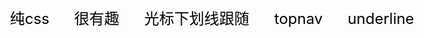 <style>
        ul{
            list-style: none;
            position: relative;
            display: flex;
            width: 800px;
            
        }
        
        li{
            position: relative;
            padding: 20px;
            font-size: 24px;
            color: #000;
            line-height: 1;
            transition: 0.2s all linear;
            cursor: pointer;
        }
        li::before {
            content: "";
            position: absolute;
            top: 0;
            left: 100%;
            width: 0;
            height: 100%;
            border-bottom: 2px solid #000;
            transition: 0.2s all linear;
        }
        li:hover::before {
            width: 100%;
            top: 0;
            left: 0;
            transition-delay: 0.1s;
            border-bottom-color: #000;
            z-index: -1;
        }
        li:hover ~ li::before {
            left: 0;
        }
        li:active {
            background: #000;
            color: #fff;
        }
</style>

<ul>
    <li>纯css</li>
    <li>很有趣</li>
    <li>光标下划线跟随</li>
    <li>topnav</li>
    <li>underline</li>
</ul>
